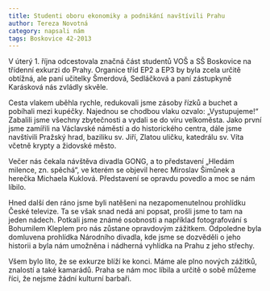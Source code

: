 ```yaml
---
title: Studenti oboru ekonomiky a podnikání navštívili Prahu
author: Tereza Novotná
category: napsali nám
tags: Boskovice 42-2013
---
```


V úterý 1. října odcestovala značná část studentů VOŠ a SŠ Boskovice na třídenní exkurzi do Prahy. Organice tříd EP2 a EP3 by byla zcela určitě obtížná, ale paní učitelky Šmerdová, Sedláčková a paní zástupkyně Karásková nás zvládly skvěle.

Cesta vlakem uběhla rychle, redukovali jsme zásoby řízků a buchet a pobíhali mezi kupéčky. Najednou se chodbou vlaku ozvalo: „Vystupujeme!“ Zabalili jsme všechny zbytečnosti a vydali se do víru velkoměsta. Jako první jsme zamířili na Václavské náměstí a do historického centra, dále jsme navštívili Pražský hrad, baziliku sv. Jiří, Zlatou uličku, katedrálu sv. Víta včetně krypty a židovské město.

Večer nás čekala návštěva divadla GONG, a to představení „Hledám milence, zn. spěchá“, ve kterém se objevil herec Miroslav Šimůnek a herečka Michaela Kuklová. Představení se opravdu povedlo a moc se nám líbilo.

Hned další den ráno jsme byli natěšeni na nezapomenutelnou prohlídku České televize. Ta se však snad nedá ani popsat, prošli jsme to tam na jeden nádech. Potkali jsme známé osobnosti a například fotografování s Bohumilem Kleplem pro nás zůstane opravdovým zážitkem. Odpoledne byla domluvena prohlídka Národního divadla, kde jsme se dozvěděli o jeho historii a byla nám umožněna i nádherná vyhlídka na Prahu z jeho střechy.

Všem bylo líto, že se exkurze blíží ke konci. Máme ale plno nových zážitků, znalostí a také kamarádů. Praha se nám moc líbila a určitě o sobě můžeme říci, že nejsme žádní kulturní barbaři.
